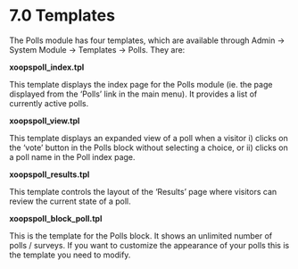 # 7.0 Templates

The Polls module has four templates, which are available through Admin -> System Module -> Templates -> Polls. They are:

**xoopspoll_index.tpl**

This template displays the index page for the Polls module (ie. the page displayed from the ‘Polls’ link in the main menu). It provides a list of currently active polls.

**xoopspoll_view.tpl**

This template displays an expanded view of a poll when a visitor i) clicks on the ‘vote’ button in the Polls block without selecting a choice, or ii) clicks on a poll name in the Poll index page.

**xoopspoll_results.tpl**

This template controls the layout of the ‘Results’ page where visitors can review the current state of a poll.

**xoopspoll_block_poll.tpl**

This is the template for the Polls block. It shows an unlimited number of polls / surveys. If you want to customize the appearance of your polls this is the template you need to modify.
